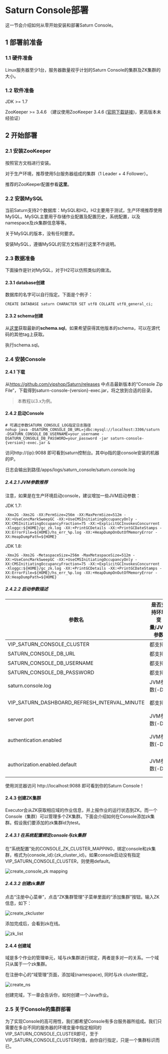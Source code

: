 # Saturn Console部署

这一节会介绍如何从零开始安装和部署Saturn Console。

## 1 部署前准备

### 1.1 硬件准备

Linux服务器至少1台，服务器数量视乎计划的Saturn Console的集群及ZK集群的大小。

### 1.2 软件准备

JDK  >= 1.7

ZooKeeper >= 3.4.6 （建议使用ZooKeeper 3.4.6 ([官网下载链接](https://archive.apache.org/dist/zookeeper/zookeeper-3.4.6/))，更高版本未经验证）

## 2 开始部署

### 2.1 安装ZooKeeper

按照官方文档进行安装。

对于生产环境，推荐使用5台服务器组成的集群（1 Leader + 4 Follower）。

推荐的ZooKeeper配置参看**这里**。

### 2.2 安装MySQL

当前Saturn支持2个数据库：MySQL和H2。H2主要用于测试，生产环境推荐使用MySQL。MySQL主要用于存储作业配置及配置历史，系统配置，以及namespace及zk集群信息等等。

关于MySQL的版本，没有任何要求。

安装MySQL，遵循MySQL的官方文档进行这里不作说明。

### 2.3 数据准备

下面操作是针对MySQL，对于H2可以仿照类似的做法。

#### 2.3.1 database创建

数据库的名字可以自行指定。下面是个例子：

```mysql
CREATE DATABASE saturn CHARACTER SET utf8 COLLATE utf8_general_ci;
```

#### 2.3.2 schema创建

从[这里](https://github.com/vipshop/Saturn/blob/develop/saturn-console/src/main/resources/db/mysql/schema.sql)获取最新的**schema.sql**。如果希望获得其他版本的schema，可以在源代码的其他tag上获取。

执行schema.sql。

### 2.4 安装Console

#### 2.4.1 下载

从<https://github.com/vipshop/Saturn/releases> 中点击最新版本的“Console Zip File”，下载得到saturn-console-{version}-exec.jar，将之放到合适的目录。

> 本教程以3.x为例。

#### 2.4.2 启动Console

```shell
# 可通过参数SATURN_CONSOLE_LOG指定日志路径
nohup java -DSATURN_CONSOLE_DB_URL=jdbc:mysql://localhost:3306/saturn -DSATURN_CONSOLE_DB_USERNAME=your_username -DSATURN_CONSOLE_DB_PASSWORD=your_password -jar saturn-console-{version}-exec.jar &
```

访问http://{ip}:9088 即可看到saturn控制台。其中ip指的是console安装的机器的IP。

日志会输出到路径/apps/logs/saturn_console/saturn.console.log

##### 2.4.2.1 JVM参数推荐

注意，如果是在生产环境启动console，建议增加一些JVM启动参数：

JDK 1.7:

```shell
-Xmx2G -Xms2G -XX:PermSize=256m -XX:MaxPermSize=512m -XX:+UseConcMarkSweepGC -XX:+UseCMSInitiatingOccupancyOnly -XX:CMSInitiatingOccupancyFraction=75 -XX:+ExplicitGCInvokesConcurrent -Xloggc:${HOME}/gc_zk.log -XX:+PrintGCDetails -XX:+PrintGCDateStamps -XX:ErrorFile=${HOME}/hs_err_%p.log -XX:+HeapDumpOnOutOfMemoryError -XX:HeapDumpPath=${HOME}
```

JDK 1.8:
```shell
-Xmx2G -Xms2G -MetaspaceSize=256m -MaxMetaspaceSize=512m -XX:+UseConcMarkSweepGC -XX:+UseCMSInitiatingOccupancyOnly -XX:CMSInitiatingOccupancyFraction=75 -XX:+ExplicitGCInvokesConcurrent -Xloggc:${HOME}/gc_zk.log -XX:+PrintGCDetails -XX:+PrintGCDateStamps -XX:ErrorFile=${HOME}/hs_err_%p.log -XX:+HeapDumpOnOutOfMemoryError -XX:HeapDumpPath=${HOME}
```

##### 2.4.2.2 启动参数描述

| 参数名                                      | 是否支持环境变量/JVM参数 | 描述                                | 是否必须 |
| ---------------------------------------- | -------------- | --------------------------------- | ---- |
| VIP_SATURN_CONSOLE_CLUSTER               | 都支持            | Console集群id                       | N    |
| SATURN_CONSOLE_DB_URL                    | 都支持            | DB 连接url                          | Y    |
| SATURN_CONSOLE_DB_USERNAME               | 都支持            | DB用户名                             | Y    |
| SATURN_CONSOLE_DB_PASSWORD               | 都支持            | 密码                                | Y    |
| saturn.console.log     | JVM参数(-D)   | 日志目录。默认是/apps/logs/saturn_console | N    |
| VIP_SATURN_DASHBOARD_REFRESH_INTERVAL_MINUTE | 都支持            | Dashboard后台刷新频率，单位是分钟。默认值是1。      | N    |
| server.port | JVM参数(-D)       | 启动端口，默认9088      | N    |
| authentication.enabled | JVM参数(-D) | 是否启用用户认证。默认为false。详情参阅认证和授权一节 | N |
| authorization.enabled.default | JVM参数(-D) | 是否默认启用用户鉴权。默认为false。详情参阅认证和授权一节 | N |

使用浏览器访问 http://localhost:9088 即可看到你的Saturn Console！

#### 2.4.3 创建ZK集群

Executor会从ZK获取相应域的作业信息，并上报作业的运行状态到ZK。而一个Console（集群）可以管理多个ZK集群。下面会介绍如何在Console添加zk集群。假设我们要添加的zk集群id为test。

##### 2.4.3.1 在系统配置绑定console与zk集群

在“系统配置”处的CONSOLE_ZK_CLUSTER_MAPPING，绑定console和zk集群，格式为{console_id}:{zk_cluster_id}。如果console启动没有指定VIP_SATURN_CONSOLE_CLUSTER，则使用default。

![create_console_zk mapping](_media/create_consolezk_mapping.jpg)

##### 2.4.3.2 创建zk集群

点击“注册中心菜单”，点击“ZK集群管理”子菜单里面的“添加集群”按钮。输入ZK信息，如下：

![create_zkcluster](_media/create_zkcluster.jpg)

添加完成后，会看到zk在线。

![zk_list](_media/zk_list.jpg)

#### 2.4.4 创建域

域是多个作业的管理单元，域与zk集群进行绑定，两者是多对一的关系。一个域只从属于一个zk集群。

在注册中心的“域管理”页面，添加域(namespace), 同时与zk cluster绑定。

![create_ns](_media/create_ns.jpg)

创建完域，下一章会告诉你，如何创建一个Java作业。

### 2.5 关于Console的集群部署

为了实现Console的高可用性，我们都希望Console有多台服务器所组成。我们只需要在多台不同的服务器的环境变量中指定相同的VIP_SATURN_CONSOLE_CLUSTER即可，至于VIP_SATURN_CONSOLE_CLUSTER的值，由你自行指定，只是一个集群标识而已。

